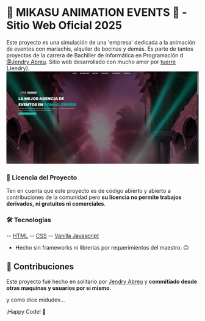 # 🌸 MIKASU ANIMATION EVENTS 🌸 - Sitio Web Oficial 2025

Este proyecto es una simulación de una 'empresa' dedicada a la animación de eventos con mariachis, alquiler de bocinas y demás. Es parte de tantos proyectos de la carrera de Bachiller de Informática en Programación d [@Jendry Abreu](https://www.instagram.com/de1eonzz). Sitio web desarrollado con mucho amor por [tuerre](https://twitch.tv/midudev) (Jendry).
![banner](./src/site.webp)

### 📝 Licencia del Proyecto

Ten en cuenta que este proyecto es de código abierto y abierto a contribuciones de la comunidad pero **su licencia no permite trabajos derivados, ni gratuitos ni comerciales**.

### 🛠️ Tecnologías

-- [HTML](https://astro.build)
-- [CSS](https://tailwindcss.com)
-- [Vanilla Javascript](https://tailwindcss.com)
- Hecho sin frameworks ni librerias por requerimientos del maestro. ☹️

## 🤝 Contribuciones

Este proyecto fué hecho en solitario por [Jendry Abreu](https://www.instagram.com/de1eonzz) y **commitiado desde otras maquinas y usuarios por si mismo**.

y como dice midudev...

¡Happy Code! 🎉
